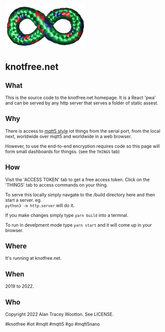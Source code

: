
![knotfree knot](/KnotFreeKnot256cropped.png)
 # knotfree.net

## What

This is the source code to the knotfree.net homepage. 
It is a React 'pwa' and can be served by any http server that serves a folder of static assest.

## Why

There is access to [mqtt5 style](https://github.com/awootton/mqtt5nano) iot things from the serial port, from the local next, worldwide over mqtt5 and worldwide in a web browser.

However, to use the end-to-end encryption requires code so this page will form small dashboards for thingss. (see the ```THINGS``` tab)

## How

Visit the 'ACCESS TOKEN' tab to get a free access token. Click on the 'THINGS' tab to access commands on your thing. 

To serve this locally simply navgate to the /build directory here and then start a server. eg.  
```python3 -m http.server```
will do it.

If you make changes simply type ```yarn build``` into a termnal. 

To run in develpment mode type ```yarn start```  and it will come up in your browser.


## Where

It's running at knotfree.net.

## When

2019 to 2022.

## Who 

Copyright 2022 Alan Tracey Wootton. See LICENSE.

#knotfree #iot #mqtt #mqtt5 #go #mqtt5nano
